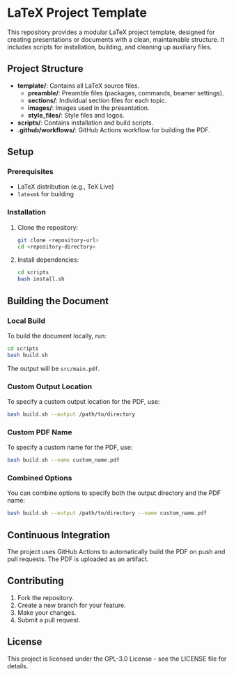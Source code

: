 # LaTeX Project Template

This repository provides a modular LaTeX project template, designed for creating presentations or documents with a clean, maintainable structure. It includes scripts for installation, building, and cleaning up auxiliary files.

## Project Structure

- **template/**: Contains all LaTeX source files.
  - **preamble/**: Preamble files (packages, commands, beamer settings).
  - **sections/**: Individual section files for each topic.
  - **images/**: Images used in the presentation.
  - **style_files/**: Style files and logos.
- **scripts/**: Contains installation and build scripts.
- **.github/workflows/**: GitHub Actions workflow for building the PDF.

## Setup

### Prerequisites

- LaTeX distribution (e.g., TeX Live)
- `latexmk` for building

### Installation

1. Clone the repository:
   ```bash
   git clone <repository-url>
   cd <repository-directory>
   ```

2. Install dependencies:
   ```bash
   cd scripts
   bash install.sh
   ```

## Building the Document

### Local Build

To build the document locally, run:
```bash
cd scripts
bash build.sh
```
The output will be `src/main.pdf`.

### Custom Output Location

To specify a custom output location for the PDF, use:
```bash
bash build.sh --output /path/to/directory
```

### Custom PDF Name

To specify a custom name for the PDF, use:
```bash
bash build.sh --name custom_name.pdf
```

### Combined Options

You can combine options to specify both the output directory and the PDF name:
```bash
bash build.sh --output /path/to/directory --name custom_name.pdf
```

## Continuous Integration

The project uses GitHub Actions to automatically build the PDF on push and pull requests. The PDF is uploaded as an artifact.

## Contributing

1. Fork the repository.
2. Create a new branch for your feature.
3. Make your changes.
4. Submit a pull request.

## License

This project is licensed under the GPL-3.0 License - see the LICENSE file for details. 